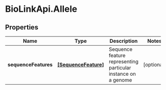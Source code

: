 # BioLinkApi.Allele

## Properties
Name | Type | Description | Notes
------------ | ------------- | ------------- | -------------
**sequenceFeatures** | [**[SequenceFeature]**](SequenceFeature.md) | Sequence feature representing particular instance on a genome | [optional] 


